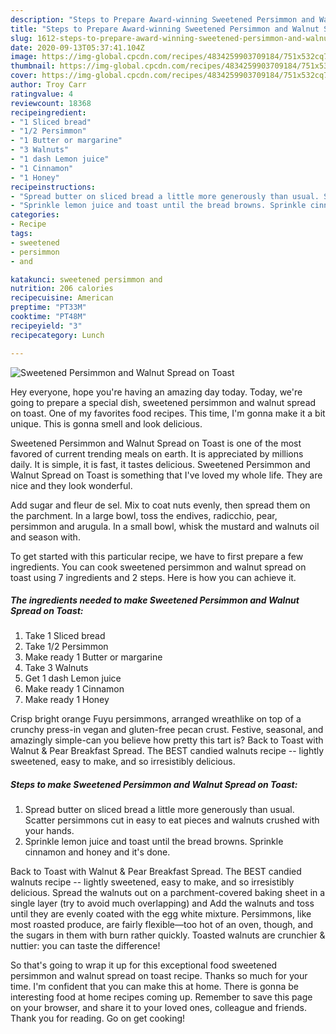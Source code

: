 ```yaml
---
description: "Steps to Prepare Award-winning Sweetened Persimmon and Walnut Spread on Toast"
title: "Steps to Prepare Award-winning Sweetened Persimmon and Walnut Spread on Toast"
slug: 1612-steps-to-prepare-award-winning-sweetened-persimmon-and-walnut-spread-on-toast
date: 2020-09-13T05:37:41.104Z
image: https://img-global.cpcdn.com/recipes/4834259903709184/751x532cq70/sweetened-persimmon-and-walnut-spread-on-toast-recipe-main-photo.jpg
thumbnail: https://img-global.cpcdn.com/recipes/4834259903709184/751x532cq70/sweetened-persimmon-and-walnut-spread-on-toast-recipe-main-photo.jpg
cover: https://img-global.cpcdn.com/recipes/4834259903709184/751x532cq70/sweetened-persimmon-and-walnut-spread-on-toast-recipe-main-photo.jpg
author: Troy Carr
ratingvalue: 4
reviewcount: 18368
recipeingredient:
- "1 Sliced bread"
- "1/2 Persimmon"
- "1 Butter or margarine"
- "3 Walnuts"
- "1 dash Lemon juice"
- "1 Cinnamon"
- "1 Honey"
recipeinstructions:
- "Spread butter on sliced bread a little more generously than usual. Scatter persimmons cut in easy to eat pieces and walnuts crushed with your hands."
- "Sprinkle lemon juice and toast until the bread browns. Sprinkle cinnamon and honey and it&#39;s done."
categories:
- Recipe
tags:
- sweetened
- persimmon
- and

katakunci: sweetened persimmon and 
nutrition: 206 calories
recipecuisine: American
preptime: "PT33M"
cooktime: "PT48M"
recipeyield: "3"
recipecategory: Lunch

---
```



![Sweetened Persimmon and Walnut Spread on Toast](https://img-global.cpcdn.com/recipes/4834259903709184/751x532cq70/sweetened-persimmon-and-walnut-spread-on-toast-recipe-main-photo.jpg)

Hey everyone, hope you're having an amazing day today. Today, we're going to prepare a special dish, sweetened persimmon and walnut spread on toast. One of my favorites food recipes. This time, I'm gonna make it a bit unique. This is gonna smell and look delicious.

Sweetened Persimmon and Walnut Spread on Toast is one of the most favored of current trending meals on earth. It is appreciated by millions daily. It is simple, it is fast, it tastes delicious. Sweetened Persimmon and Walnut Spread on Toast is something that I've loved my whole life. They are nice and they look wonderful.

Add sugar and fleur de sel. Mix to coat nuts evenly, then spread them on the parchment. In a large bowl, toss the endives, radicchio, pear, persimmon and arugula. In a small bowl, whisk the mustard and walnuts oil and season with.


To get started with this particular recipe, we have to first prepare a few ingredients. You can cook sweetened persimmon and walnut spread on toast using 7 ingredients and 2 steps. Here is how you can achieve it.

<!--inarticleads1-->

##### The ingredients needed to make Sweetened Persimmon and Walnut Spread on Toast:

1. Take 1 Sliced bread
1. Take 1/2 Persimmon
1. Make ready 1 Butter or margarine
1. Take 3 Walnuts
1. Get 1 dash Lemon juice
1. Make ready 1 Cinnamon
1. Make ready 1 Honey


Crisp bright orange Fuyu persimmons, arranged wreathlike on top of a crunchy press-in vegan and gluten-free pecan crust. Festive, seasonal, and amazingly simple-can you believe how pretty this tart is? Back to Toast with Walnut &amp; Pear Breakfast Spread. The BEST candied walnuts recipe -- lightly sweetened, easy to make, and so irresistibly delicious. 

<!--inarticleads2-->

##### Steps to make Sweetened Persimmon and Walnut Spread on Toast:

1. Spread butter on sliced bread a little more generously than usual. Scatter persimmons cut in easy to eat pieces and walnuts crushed with your hands.
1. Sprinkle lemon juice and toast until the bread browns. Sprinkle cinnamon and honey and it&#39;s done.


Back to Toast with Walnut &amp; Pear Breakfast Spread. The BEST candied walnuts recipe -- lightly sweetened, easy to make, and so irresistibly delicious. Spread the walnuts out on a parchment-covered baking sheet in a single layer (try to avoid much overlapping) and Add the walnuts and toss until they are evenly coated with the egg white mixture. Persimmons, like most roasted produce, are fairly flexible—too hot of an oven, though, and the sugars in them with burn rather quickly. Toasted walnuts are crunchier &amp; nuttier: you can taste the difference! 

So that's going to wrap it up for this exceptional food sweetened persimmon and walnut spread on toast recipe. Thanks so much for your time. I'm confident that you can make this at home. There is gonna be interesting food at home recipes coming up. Remember to save this page on your browser, and share it to your loved ones, colleague and friends. Thank you for reading. Go on get cooking!
